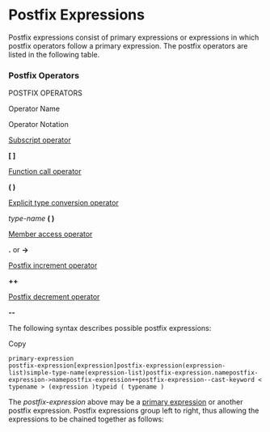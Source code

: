 # Postfix Expressions


        

Postfix expressions consist of primary expressions or expressions in which postfix operators follow a primary expression. The postfix operators are listed in the following table.

### [](https://docs.microsoft.com/en-us/cpp/cpp/postfix-expressions?view=msvc-160#postfix-operators)Postfix Operators

POSTFIX OPERATORS

Operator Name

Operator Notation

[Subscript operator](https://docs.microsoft.com/en-us/cpp/cpp/subscript-operator?view=msvc-160)

**[ ]**

[Function call operator](https://docs.microsoft.com/en-us/cpp/cpp/function-call-operator-parens?view=msvc-160)

**( )**

[Explicit type conversion operator](https://docs.microsoft.com/en-us/cpp/cpp/explicit-type-conversion-operator-parens?view=msvc-160)

_type-name_ **( )**

[Member access operator](https://docs.microsoft.com/en-us/cpp/cpp/member-access-operators-dot-and?view=msvc-160)

**.** or **->**

[Postfix increment operator](https://docs.microsoft.com/en-us/cpp/cpp/postfix-increment-and-decrement-operators-increment-and-decrement?view=msvc-160)

**++**

[Postfix decrement operator](https://docs.microsoft.com/en-us/cpp/cpp/postfix-increment-and-decrement-operators-increment-and-decrement?view=msvc-160)

**--**

The following syntax describes possible postfix expressions:

Copy

```
primary-expression
postfix-expression[expression]postfix-expression(expression-list)simple-type-name(expression-list)postfix-expression.namepostfix-expression->namepostfix-expression++postfix-expression--cast-keyword < typename > (expression )typeid ( typename )
```

The _postfix-expression_ above may be a [primary expression](https://docs.microsoft.com/en-us/cpp/cpp/primary-expressions?view=msvc-160) or another postfix expression. Postfix expressions group left to right, thus allowing the expressions to be chained together as follows: